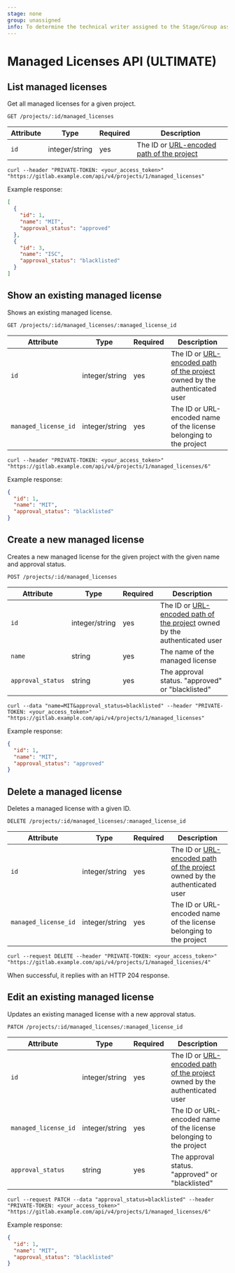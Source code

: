 ```yaml
---
stage: none
group: unassigned
info: To determine the technical writer assigned to the Stage/Group associated with this page, see https://about.gitlab.com/handbook/engineering/ux/technical-writing/#assignments
---
```


# Managed Licenses API **(ULTIMATE)**

## List managed licenses

Get all managed licenses for a given project.

```plaintext
GET /projects/:id/managed_licenses
```

| Attribute | Type    | Required | Description           |
| --------- | ------- | -------- | --------------------- |
| `id`      | integer/string    | yes      | The ID or [URL-encoded path of the project](README.md#namespaced-path-encoding) |

```shell
curl --header "PRIVATE-TOKEN: <your_access_token>" "https://gitlab.example.com/api/v4/projects/1/managed_licenses"
```

Example response:

```json
[
  {
    "id": 1,
    "name": "MIT",
    "approval_status": "approved"
  },
  {
    "id": 3,
    "name": "ISC",
    "approval_status": "blacklisted"
  }
]
```

## Show an existing managed license

Shows an existing managed license.

```plaintext
GET /projects/:id/managed_licenses/:managed_license_id
```

| Attribute       | Type    | Required                          | Description                      |
| --------------- | ------- | --------------------------------- | -------------------------------  |
| `id`      | integer/string    | yes      | The ID or [URL-encoded path of the project](README.md#namespaced-path-encoding) owned by the authenticated user |
| `managed_license_id`      | integer/string    | yes      | The ID or URL-encoded name of the license belonging to the project |

```shell
curl --header "PRIVATE-TOKEN: <your_access_token>" "https://gitlab.example.com/api/v4/projects/1/managed_licenses/6"
```

Example response:

```json
{
  "id": 1,
  "name": "MIT",
  "approval_status": "blacklisted"
}
```

## Create a new managed license

Creates a new managed license for the given project with the given name and approval status.

```plaintext
POST /projects/:id/managed_licenses
```

| Attribute     | Type    | Required | Description                  |
| ------------- | ------- | -------- | ---------------------------- |
| `id`      | integer/string    | yes      | The ID or [URL-encoded path of the project](README.md#namespaced-path-encoding) owned by the authenticated user |
| `name`        | string  | yes      | The name of the managed license        |
| `approval_status`       | string  | yes      | The approval status. "approved" or "blacklisted" |

```shell
curl --data "name=MIT&approval_status=blacklisted" --header "PRIVATE-TOKEN: <your_access_token>" "https://gitlab.example.com/api/v4/projects/1/managed_licenses"
```

Example response:

```json
{
  "id": 1,
  "name": "MIT",
  "approval_status": "approved"
}
```

## Delete a managed license

Deletes a managed license with a given ID.

```plaintext
DELETE /projects/:id/managed_licenses/:managed_license_id
```

| Attribute | Type    | Required | Description           |
| --------- | ------- | -------- | --------------------- |
| `id`      | integer/string    | yes      | The ID or [URL-encoded path of the project](README.md#namespaced-path-encoding) owned by the authenticated user |
| `managed_license_id`      | integer/string    | yes      | The ID or URL-encoded name of the license belonging to the project |

```shell
curl --request DELETE --header "PRIVATE-TOKEN: <your_access_token>" "https://gitlab.example.com/api/v4/projects/1/managed_licenses/4"
```

When successful, it replies with an HTTP 204 response.

## Edit an existing managed license

Updates an existing managed license with a new approval status.

```plaintext
PATCH /projects/:id/managed_licenses/:managed_license_id
```

| Attribute       | Type    | Required                          | Description                      |
| --------------- | ------- | --------------------------------- | -------------------------------  |
| `id`      | integer/string    | yes      | The ID or [URL-encoded path of the project](README.md#namespaced-path-encoding) owned by the authenticated user |
| `managed_license_id`      | integer/string    | yes      | The ID or URL-encoded name of the license belonging to the project |
| `approval_status`       | string  | yes      | The approval status. "approved" or "blacklisted" |

```shell
curl --request PATCH --data "approval_status=blacklisted" --header "PRIVATE-TOKEN: <your_access_token>" "https://gitlab.example.com/api/v4/projects/1/managed_licenses/6"
```

Example response:

```json
{
  "id": 1,
  "name": "MIT",
  "approval_status": "blacklisted"
}
```

